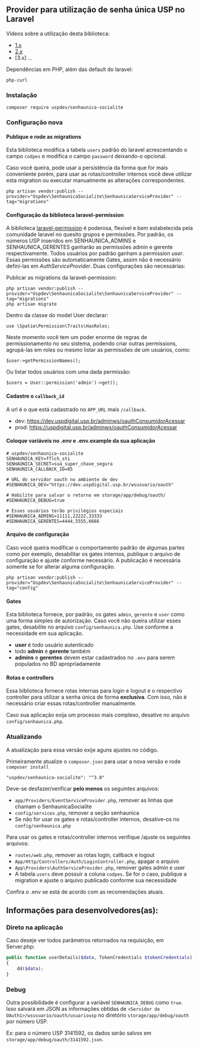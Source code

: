 ## Provider para utilização de senha única USP no Laravel

Vídeos sobre a utilização desta biblioteca:

-   [1.x](https://youtu.be/jLFM2AUFJgw)
-   [2.x](https://www.youtube.com/watch?v=t6Zf3nK-oIo)
-   [3.x] ...

Dependências em PHP, além das default do laravel:

    php-curl

### Instalação

    composer require uspdev/senhaunica-socialite

### Configuração nova

#### Publique e rode as migrations

Esta biblioteca modifica a tabela `users` padrão do laravel acrescentando o campo `codpes` e modifica o campo `password` deixando-o opcional.

Caso você queira, pode usar a persistência da forma que for mais conveniente porém, para usar as rotas/controller internos você deve utilizar esta migration ou executar manualmente as alterações correspondentes. 

    php artisan vendor:publish --provider="Uspdev\SenhaunicaSocialite\SenhaunicaServiceProvider" --tag="migrations"

#### Configuração da biblioteca laravel-permission

A biblioteca [laravel-permission](https://github.com/spatie/laravel-permission/) é poderosa, flexível e bem estabelecida pela comunidade laravel no quesito grupos e permissões. Por padrão, os números USP inseridos em SENHAUNICA_ADMINS e SENHAUNICA_GERENTES ganharão as permissões admin e gerente respectivamente.
Todos usuários por padrão ganham a permission *user*. Essas permissões são automaticamente Gates, assim não é necessário definí-las em *AuthServiceProvider*.
Duas configurações são necessárias:

Publicar as migrations da laravel-permission:

    php artisan vendor:publish --provider="Uspdev\SenhaunicaSocialite\SenhaunicaServiceProvider" --tag="migrations"
    php artisan migrate

Dentro da classe do model User declarar:

    use \Spatie\Permission\Traits\HasRoles;

Neste momento você tem um poder enorme de regras de permissionamento no seu sistema, podendo criar outras permissions, agrupá-las em roles ou mesmo listar as permissões de um usuários, como:

    $user->getPermissionNames();

Ou listar todos usuários com uma dada permissão:

    $users = User::permission('admin')->get();


#### Cadastre o `callback_id`

A url é o que está cadastrado no `APP_URL` mais `/callback`.

-   dev: https://dev.uspdigital.usp.br/adminws/oauthConsumidorAcessar
-   prod: https://uspdigital.usp.br/adminws/oauthConsumidorAcessar

#### Coloque variáveis no .env e .env.example da sua aplicação

    # uspdev/senhaunica-socialite
    SENHAUNICA_KEY=fflch_sti
    SENHAUNICA_SECRET=sua_super_chave_segura
    SENHAUNICA_CALLBACK_ID=85

    # URL do servidor oauth no ambiente de dev
    #SENHAUNICA_DEV="https://dev.uspdigital.usp.br/wsusuario/oauth"

    # Habilite para salvar o retorno em storage/app/debug/oauth/
    #SENHAUNICA_DEBUG=true

    # Esses usuários terão privilégios especiais 
    #SENHAUNICA_ADMINS=11111,22222,33333
    #SENHAUNICA_GERENTES=4444,5555,6666

#### Arquivo de configuração

Caso você queira modificar o comportamento padrão de algumas partes como por exemplo, desabilitar os gates internos, publique o arquivo de configuração e ajuste conforme necessário. A publicação é necessária somente se for alterar alguma configuração.

    php artisan vendor:publish --provider="Uspdev\SenhaunicaSocialite\SenhaunicaServiceProvider" --tag="config"


#### Gates

Esta biblioteca fornece, por padrão, os gates `admin`, `gerente` e `user` como uma forma simples de autorização. Caso você não queira utilizar esses gates, desabilite no arquivo `config/senhaunica.php`. Use conforme a necessidade em sua aplicação.

* **user** é todo usuário autenticado 
* todo **admin** é **gerente** também
* **admins** e **gerentes** devem estar cadastrados no `.env` para serem populados no BD apropriadamente

#### Rotas e controllers

Essa biblioteca fornece rotas internas para login e logout e o respectivo controller para utilizar a senha única de forma **exclusiva**. Com isso, não é necessário criar essas rotas/controller manualmente. 

Caso sua aplicação exija um processo mais complexo, desative no arquivo `config/senhaunica.php`.

### Atualizando

A atualização para essa versão exije aguns ajustes no código.

Primeiramente atualize o `composer.json` para usar a nova versão e rode `composer install`

    "uspdev/senhaunica-socialite": "^3.0"

Deve-se desfazer/verificar **pelo menos** os seguintes arquivos:
* `app/Providers/EventServiceProvider.php`, remover as linhas que chamam o SenhaunicaSocialite
* `config/services.php`, remover a seção senhaunica
* Se não for usar os gates e rotas/controller internos, desative-os no `config/senhaunica.php`

Para usar os gates e rotas/controller internos verifique /ajuste os seguintes arquivos:
* `routes/web.php`, remover as rotas login, callback e logout
* `App/Http/Controllers/Auth/LoginController.php`, apagar o arquivo
* `App\Providers\AuthServiceProvider.php`, remover gates admin e user
* A tabela `users` deve possuir a coluna `codpes`. Se for o caso, publique a migration e ajuste o arquivo publicado conforme sua necessidade

Confira o .env se está de acordo com as recomendações atuais.

## Informações para desenvolvedores(as):

### Direto na aplicação

Caso deseje ver todos parâmetros retornados na requisição, em Server.php:

```php
public function userDetails($data, TokenCredentials $tokenCredentials)
{
    dd($data);
}
```

### Debug

Outra possibilidade é configurar a variável `SENHAUNICA_DEBUG` como `true`. Isso salvará em JSON as informações obtidas de `<Servidor de OAuth1>/wsusuario/oauth/usuariousp` no diretório `storage/app/debug/oauth` por número USP.

Ex: para o número USP 3141592, os dados serão salvos em `storage/app/debug/oauth/3141592.json`.
